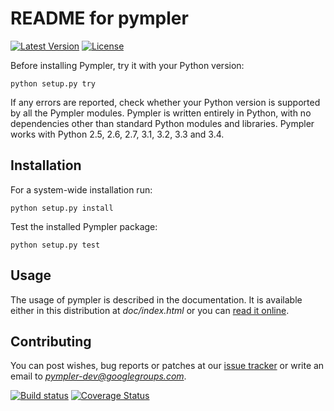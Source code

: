 README for pympler
==================

[![Latest Version](https://pypip.in/version/Pympler/badge.svg)](https://pypi.python.org/pypi/Pympler/)
[![License](https://pypip.in/license/Pympler/badge.svg)](https://pypi.python.org/pypi/Pympler/)


Before installing Pympler, try it with your Python version:

    python setup.py try

If any errors are reported, check whether your Python version is
supported by all the Pympler modules. Pympler is written entirely in
Python, with no dependencies other than standard Python modules and
libraries. Pympler works with Python 2.5, 2.6, 2.7, 3.1, 3.2, 3.3 and 3.4.

Installation
------------

For a system-wide installation run:

    python setup.py install

Test the installed Pympler package:

    python setup.py test


Usage
-----

The usage of pympler is described in the documentation.  It is
available either in this distribution at *doc/index.html* or
you can [read it online](http://packages.python.org/Pympler/).


Contributing
------------

You can post wishes, bug reports or patches at our
[issue tracker](https://github.com/pympler/pympler/issues) or
write an email to *pympler-dev@googlegroups.com*.


[![Build status](https://secure.travis-ci.org/pympler/pympler.png?branch=master)](http://travis-ci.org/pympler/pympler)
[![Coverage Status](https://coveralls.io/repos/pympler/pympler/badge.svg?branch=master)](https://coveralls.io/r/pympler/pympler?branch=master)
